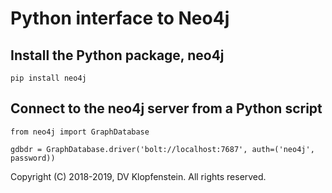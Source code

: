 # Python interface to Neo4j

## Install the Python package, neo4j
```
pip install neo4j
```

## Connect to the neo4j server from a Python script
```
from neo4j import GraphDatabase

gdbdr = GraphDatabase.driver('bolt://localhost:7687', auth=('neo4j', password))
```

Copyright (C) 2018-2019, DV Klopfenstein. All rights reserved.
